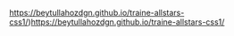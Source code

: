 https://beytullahozdgn.github.io/traine-allstars-css1/)https://beytullahozdgn.github.io/traine-allstars-css1/
